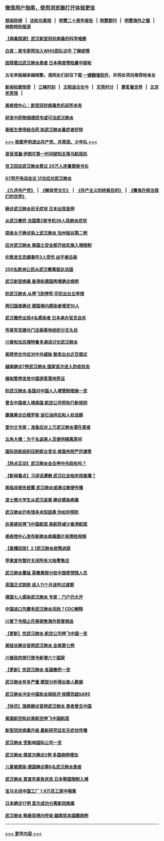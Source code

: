 ### [微信用户指南，使用浏览器打开体验更佳](https://github.com/gfw-breaker/banned-news1/blob/master/indexes/wechat-guide.md?t=0)
#### [禁闻热榜](热点新闻.md?t=0)  &nbsp;&nbsp;|&nbsp;&nbsp; [法轮功真相](https://github.com/gfw-breaker/truth/blob/master/README.md?t=0) &nbsp;&nbsp;|&nbsp;&nbsp; [明慧二十周年报告](https://github.com/gfw-breaker/mh-reports/blob/master/README.md?t=0) &nbsp;&nbsp;|&nbsp;&nbsp;[明慧期刊](https://github.com/gfw-breaker/mh-qikan) &nbsp;&nbsp;|&nbsp;&nbsp; [明慧海外之窗](https://github.com/gfw-breaker/mh-news/blob/master/README.md?t=0) &nbsp;&nbsp;|&nbsp;&nbsp; [神韵特别报道](https://github.com/gfw-breaker/mh-news/blob/master/shenyun.md?t=0)
#### [【病毒探源】武汉新型冠状病毒的科学难题](../pages/nsc418/n11842176.md?t=02041301) 
#### [白宫：美专家将加入WHO团队访华 了解疫情](../pages/nsc418/n11842198.md?t=02041301) 
#### [因搭载过武汉肺炎患者 日本两度筛检豪华邮轮](../pages/nsc418/n11842447.md?t=02041301) 
#### 五毛举报越来越频繁，请网友们前往下载 [一键翻墙软件](https://github.com/gfw-breaker/ssr-accounts)，并将此项目推荐给亲友
#### [新闻拍案惊奇](https://github.com/gfw-breaker/banned-news1/blob/master/pages/link4.md) &nbsp;&nbsp;|&nbsp;&nbsp; [江峰时刻](https://github.com/gfw-breaker/banned-news1/blob/master/pages/link4.md) &nbsp;&nbsp;|&nbsp;&nbsp; [文昭谈古论今](https://github.com/gfw-breaker/banned-news1/blob/master/pages/link4.md) &nbsp;&nbsp;|&nbsp;&nbsp; [天亮时分](https://github.com/gfw-breaker/banned-news1/blob/master/pages/link4.md) &nbsp;&nbsp;|&nbsp;&nbsp; [萧茗看世界](https://github.com/gfw-breaker/banned-news1/blob/master/pages/link4.md) &nbsp;&nbsp;|&nbsp;&nbsp; [北京老茶馆](https://github.com/gfw-breaker/banned-news1/blob/master/pages/link4.md) &nbsp;&nbsp;|&nbsp;&nbsp; 
#### [美疾控中心：新型冠状病毒危机前所未有](../pages/nsc418/n11842406.md?t=02041301) 
#### [研发中药物瑞德西韦或可治武汉肺炎](../pages/nsc418/n11842100.md?t=02041301) 
#### [泰医生使用结合药 助武汉肺炎重症者好转](../pages/nsc418/n11842096.md?t=02041301) 
#### [>>> 我要声明退出共产党、共青团、少年队 <<<](https://github.com/begood0513/goodnews/blob/master/quit/letter.md) 
#### [录音泄漏 伊朗在第一时间就知击落乌航班机](../pages/nsc418/n11842002.md?t=02041301) 
#### [世卫回应武汉肺炎惹议 20万人连署罢秘书长](../pages/nsc418/n11841664.md?t=02041301) 
#### [G7将开电话会议 讨论应对武汉肺炎](../pages/nsc418/n11841658.md?t=02041301) 
#### [《九评共产党》](https://github.com/begood0513/9ping.md/blob/master/README.md) &nbsp;|&nbsp; [《解体党文化》](../../../../jtdwh.md/blob/master/README.md)  &nbsp;|&nbsp; [《共产主义的终极目的》](../../../../gczydzjmd.md/blob/master/README.md) &nbsp;|&nbsp; [《魔鬼在统治我们的世界》](../../../../mgztzwmdsj.md/blob/master/README.md) 
#### [确诊武汉肺炎前无症状 日本出现首例](../pages/nsc418/n11841567.md?t=02041301) 
#### [从武汉撤侨 法国第2架专机36人现肺炎症状](../pages/nsc418/n11841382.md?t=02041301) 
#### [探亲女子确诊染上武汉肺炎 加州硅谷第二例](../pages/nsc418/n11839784.md?t=02041301) 
#### [应对武汉肺炎 美国土安全部开始实施入境限制](../pages/nsc418/n11839729.md?t=02041301) 
#### [伦敦发生恐袭事件3人受伤 凶手被击毙](../pages/nsc418/n11839442.md?t=02041301) 
#### [250名欧洲公民从武汉撤离抵达法国](../pages/nsc418/n11839438.md?t=02041301) 
#### [武汉新型病毒 香港和德国再增确诊病例](../pages/nsc418/n11839381.md?t=02041301) 
#### [防武汉肺炎 从停飞到停签 印尼出台五举措](../pages/nsc418/n11839282.md?t=02041301) 
#### [两归国者确诊 德国境内感染者增至10人](../pages/nsc418/n11839164.md?t=02041301) 
#### [武汉撤侨出现4名感染者 日本承办官员自杀](../pages/nsc418/n11839044.md?t=02041301) 
#### [传美军空袭也门击毙基地组织分支头目](../pages/nsc418/n11839210.md?t=02041301) 
#### [川普和加总理特鲁多通话讨论武汉肺炎](../pages/nsc418/n11839128.md?t=02041301) 
#### [美两党合作应对中共威胁 智库出台近百倡议](../pages/nsc418/n11838437.md?t=02041301) 
#### [越南确诊7例武汉肺炎 国家首次进入防疫状态](../pages/nsc418/n11838860.md?t=02041301) 
#### [缅甸暂停发放中国游客落地签证](../pages/nsc418/n11838730.md?t=02041301) 
#### [防武汉肺炎 各国对中国人入境管制措施一览](../pages/nsc418/n11838726.md?t=02041301) 
#### [曾去中国者入境美国 航空公司将执行新规则](../pages/nsc418/n11838375.md?t=02041301) 
#### [蓬佩奥访白俄罗斯 谈石油供应和人权话题](../pages/nsc418/n11838242.md?t=02041301) 
#### [爱尔兰专家：准备应对上万武汉肺炎潜在患者](../pages/nsc418/n11837978.md?t=02041301) 
#### [五角大楼：为千名返美人员提供隔离房间](../pages/nsc418/n11837831.md?t=02041301) 
#### [国际民航组织压制挺台言论 美国务院严厉谴责](../pages/nsc418/n11837791.md?t=02041301) 
#### [【热点互动】武汉肺炎会击垮中共政权吗？](../pages/nsc418/n11837779.md?t=02041301) 
#### [【新闻看点】习讲话遭删 武汉红会掐央视直播？](../pages/nsc418/n11837573.md?t=02041301) 
#### [美临床报告披露 武汉肺炎或通过粪便传播](../pages/nsc418/n11837626.md?t=02041301) 
#### [波士顿大学生从武汉返美 确诊感染病毒](../pages/nsc418/n11837580.md?t=02041301) 
#### [武汉肺炎仍有很多未知因素 你如何预防](../pages/nsc418/n11837666.md?t=02041301) 
#### [达美提前停飞中国航班 美航将减少香港航班](../pages/nsc418/n11837649.md?t=02041301) 
#### [美疾控中心发布新肺炎病毒图片和筛检视频](../pages/nsc418/n11837491.md?t=02041301) 
#### [【直播回放】2.1武汉肺炎疫情追踪](../pages/nsc418/n11837232.md?t=02041301) 
#### [苹果宣布暂时关闭所有大陆零售店](../pages/nsc418/n11837097.md?t=02041301) 
#### [武汉肺炎蔓延 英撤离部分驻中国使领馆人员](../pages/nsc418/n11837061.md?t=02041301) 
#### [英国正式脱欧 进入11个月谈判过渡期](../pages/nsc418/n11836911.md?t=02041301) 
#### [德国七人感染武汉肺炎 专家：门户仍大开](../pages/nsc418/n11836344.md?t=02041301) 
#### [中国进口包裹有武汉肺炎风险？CDC解释](../pages/nsc418/n11836321.md?t=02041301) 
#### [川普下令阻止在美销售海外假冒商品](../pages/nsc418/n11836261.md?t=02041301) 
#### [【更新】忧武汉肺炎 航空公司停飞中国一览](../pages/nsc418/n11835931.md?t=02041301) 
#### [美硅谷确诊首例武汉肺炎 全美第七例](../pages/nsc418/n11836093.md?t=02041301) 
#### [川普政府旅行禁令新增六个国家](../pages/nsc418/n11836083.md?t=02041301) 
#### [【更新】忧武汉肺炎 各国撤侨一览](../pages/nsc418/n11835673.md?t=02041301) 
#### [武汉肺炎有多严重 模型分析得出骇人数据](../pages/nsc418/n11835829.md?t=02041301) 
#### [武汉肺炎冲击中国和全球经济 规模恐超SARS](../pages/nsc418/n11835652.md?t=02041301) 
#### [【快讯】瑞典确诊首例武汉肺炎 患者曾去中国](../pages/nsc418/n11835675.md?t=02041301) 
#### [美国航空和达美航空停飞中国航班](../pages/nsc418/n11835567.md?t=02041301) 
#### [新型冠状病毒升级 最新研究证实无症状传播](../pages/nsc418/n11835589.md?t=02041301) 
#### [武汉肺炎 受影响国际公司一览](../pages/nsc418/n11835538.md?t=02041301) 
#### [武汉肺炎 俄首次确诊2例 多国病例增加](../pages/nsc418/n11835295.md?t=02041301) 
#### [儿童被感染 德国确诊第6名武汉肺炎患者](../pages/nsc418/n11835338.md?t=02041301) 
#### [武汉肺炎 意宣布紧急状态 日本等国限制入境](../pages/nsc418/n11835062.md?t=02041301) 
#### [宝马关闭中国工厂 1.8万员工家中隔离](../pages/nsc418/n11835128.md?t=02041301) 
#### [日本确诊17例 首次成功分离新冠病毒](../pages/nsc418/n11834975.md?t=02041301) 
#### [武汉肺炎 韩泰现境内传染 越南现本国籍病例](../pages/nsc418/n11834857.md?t=02041301) 

----
#### [ >>> 更早内容 <<< ](../indexes/nsc418-earlier.md)
